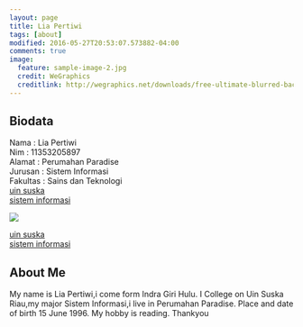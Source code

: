 ```yaml
---
layout: page
title: Lia Pertiwi
tags: [about]
modified: 2016-05-27T20:53:07.573882-04:00
comments: true
image:
  feature: sample-image-2.jpg
  credit: WeGraphics
  creditlink: http://wegraphics.net/downloads/free-ultimate-blurred-background-pack/
---
```

## Biodata
Nama : Lia Pertiwi<br>
Nim : 11353205897<br>
Alamat : Perumahan Paradise<br>
Jurusan : Sistem Informasi<br>
Fakultas : Sains dan Teknologi<br>
[uin suska](http://uin-suska.ac.id/)<br>
[sistem informasi](http://sif.uin-suska.ac.id/)<br>



<img src="/assets/IMG_20160502_125546.jpg">



[uin suska](http://uin-suska.ac.id)<br>
[sistem informasi](http://sif.uin-suska.ac.id)<br>
## About Me
My name is Lia Pertiwi,i come form Indra Giri Hulu. I College on Uin Suska Riau,my major Sistem Informasi,i live in Perumahan Paradise. Place and date of birth 15 June 1996. My hobby is reading.
Thankyou



